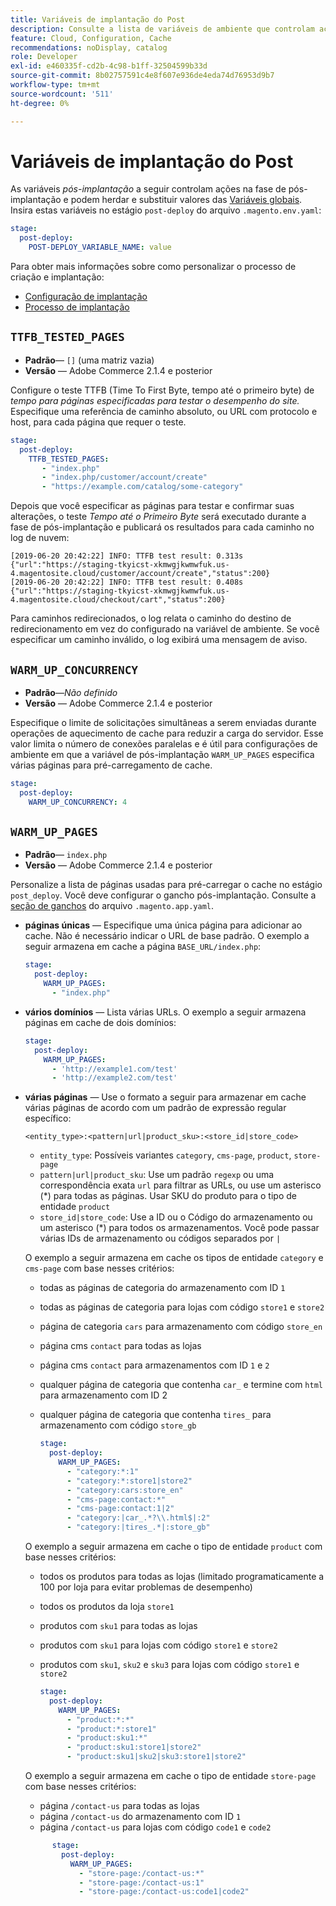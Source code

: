 ```yaml
---
title: Variáveis de implantação do Post
description: Consulte a lista de variáveis de ambiente que controlam ações na fase de pós-implantação do Adobe Commerce na infraestrutura em nuvem.
feature: Cloud, Configuration, Cache
recommendations: noDisplay, catalog
role: Developer
exl-id: e460335f-cd2b-4c98-b1ff-32504599b33d
source-git-commit: 8b02757591c4e8f607e936de4eda74d76953d9b7
workflow-type: tm+mt
source-wordcount: '511'
ht-degree: 0%

---
```


# Variáveis de implantação do Post

As variáveis _pós-implantação_ a seguir controlam ações na fase de pós-implantação e podem herdar e substituir valores das [Variáveis globais](variables-global.md). Insira estas variáveis no estágio `post-deploy` do arquivo `.magento.env.yaml`:

```yaml
stage:
  post-deploy:
    POST-DEPLOY_VARIABLE_NAME: value
```

Para obter mais informações sobre como personalizar o processo de criação e implantação:

- [Configuração de implantação](configure-env-yaml.md)
- [Processo de implantação](../deploy/process.md)

## `TTFB_TESTED_PAGES`

- **Padrão**— `[]` (uma matriz vazia)
- **Versão** — Adobe Commerce 2.1.4 e posterior

Configure o teste TTFB (Time To First Byte, tempo até o primeiro byte) de _tempo para páginas especificadas para testar o desempenho do site._ Especifique uma referência de caminho absoluto, ou URL com protocolo e host, para cada página que requer o teste.

```yaml
stage:
  post-deploy:
    TTFB_TESTED_PAGES:
       - "index.php"
       - "index.php/customer/account/create"
       - "https://example.com/catalog/some-category"
```

Depois que você especificar as páginas para testar e confirmar suas alterações, o teste _Tempo até o Primeiro Byte_ será executado durante a fase de pós-implantação e publicará os resultados para cada caminho no log de nuvem:

```terminal
[2019-06-20 20:42:22] INFO: TTFB test result: 0.313s {"url":"https://staging-tkyicst-xkmwgjkwmwfuk.us-4.magentosite.cloud/customer/account/create","status":200}
[2019-06-20 20:42:22] INFO: TTFB test result: 0.408s {"url":"https://staging-tkyicst-xkmwgjkwmwfuk.us-4.magentosite.cloud/checkout/cart","status":200}
```

Para caminhos redirecionados, o log relata o caminho do destino de redirecionamento em vez do configurado na variável de ambiente. Se você especificar um caminho inválido, o log exibirá uma mensagem de aviso.

## `WARM_UP_CONCURRENCY`

- **Padrão**—_Não definido_
- **Versão** — Adobe Commerce 2.1.4 e posterior

Especifique o limite de solicitações simultâneas a serem enviadas durante operações de aquecimento de cache para reduzir a carga do servidor. Esse valor limita o número de conexões paralelas e é útil para configurações de ambiente em que a variável de pós-implantação `WARM_UP_PAGES` especifica várias páginas para pré-carregamento de cache.

```yaml
stage:
  post-deploy:
    WARM_UP_CONCURRENCY: 4
```

## `WARM_UP_PAGES`

- **Padrão**— `index.php`
- **Versão** — Adobe Commerce 2.1.4 e posterior

Personalize a lista de páginas usadas para pré-carregar o cache no estágio `post_deploy`. Você deve configurar o gancho pós-implantação. Consulte a [seção de ganchos](../application/hooks-property.md) do arquivo `.magento.app.yaml`.

- **páginas únicas** — Especifique uma única página para adicionar ao cache. Não é necessário indicar o URL de base padrão. O exemplo a seguir armazena em cache a página `BASE_URL/index.php`:

  ```yaml
  stage:
    post-deploy:
      WARM_UP_PAGES:
        - "index.php"
  ```

- **vários domínios** — Lista várias URLs. O exemplo a seguir armazena páginas em cache de dois domínios:

  ```yaml
  stage:
    post-deploy:
      WARM_UP_PAGES:
        - 'http://example1.com/test'
        - 'http://example2.com/test'
  ```

- **várias páginas** — Use o formato a seguir para armazenar em cache várias páginas de acordo com um padrão de expressão regular específico:

  ```terminal
  <entity_type>:<pattern|url|product_sku>:<store_id|store_code>
  ```

   - `entity_type`: Possíveis variantes `category`, `cms-page`, `product`, `store-page`
   - `pattern|url|product_sku`: Use um padrão `regexp` ou uma correspondência exata `url` para filtrar as URLs, ou use um asterisco (\*) para todas as páginas. Usar SKU do produto para o tipo de entidade `product`
   - `store_id|store_code`: Use a ID ou o Código do armazenamento ou um asterisco (\*) para todos os armazenamentos. Você pode passar várias IDs de armazenamento ou códigos separados por `|`

  O exemplo a seguir armazena em cache os tipos de entidade `category` e `cms-page` com base nesses critérios:
   - todas as páginas de categoria do armazenamento com ID `1`
   - todas as páginas de categoria para lojas com código `store1` e `store2`
   - página de categoria `cars` para armazenamento com código `store_en`
   - página cms `contact` para todas as lojas
   - página cms `contact` para armazenamentos com ID `1` e `2`
   - qualquer página de categoria que contenha `car_` e termine com `html` para armazenamento com ID 2
   - qualquer página de categoria que contenha `tires_` para armazenamento com código `store_gb`

     ```yaml
     stage:
       post-deploy:
         WARM_UP_PAGES:
           - "category:*:1"
           - "category:*:store1|store2"
           - "category:cars:store_en"
           - "cms-page:contact:*"
           - "cms-page:contact:1|2"
           - "category:|car_.*?\\.html$|:2"
           - "category:|tires_.*|:store_gb"
     ```

  O exemplo a seguir armazena em cache o tipo de entidade `product` com base nesses critérios:
   - todos os produtos para todas as lojas (limitado programaticamente a 100 por loja para evitar problemas de desempenho)
   - todos os produtos da loja `store1`
   - produtos com `sku1` para todas as lojas
   - produtos com `sku1` para lojas com código `store1` e `store2`
   - produtos com `sku1`, `sku2` e `sku3` para lojas com código `store1` e `store2`

     ```yaml
     stage:
       post-deploy:
         WARM_UP_PAGES:
           - "product:*:*"
           - "product:*:store1"
           - "product:sku1:*"
           - "product:sku1:store1|store2"
           - "product:sku1|sku2|sku3:store1|store2"
     ```

  O exemplo a seguir armazena em cache o tipo de entidade `store-page` com base nesses critérios:
   - página `/contact-us` para todas as lojas
   - página `/contact-us` do armazenamento com ID `1`
   - página `/contact-us` para lojas com código `code1` e `code2`

  ```yaml
        stage:
          post-deploy:
            WARM_UP_PAGES:
              - "store-page:/contact-us:*"
              - "store-page:/contact-us:1"
              - "store-page:/contact-us:code1|code2"
  ```
